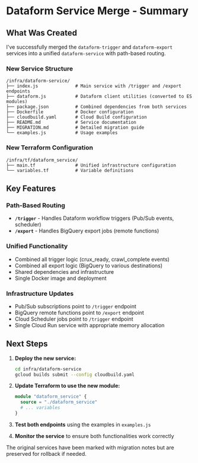 # Dataform Service Merge - Summary

## What Was Created

I've successfully merged the `dataform-trigger` and `dataform-export` services into a unified `dataform-service` with path-based routing.

### New Service Structure

```
/infra/dataform-service/
├── index.js              # Main service with /trigger and /export endpoints
├── dataform.js           # Dataform client utilities (converted to ES modules)
├── package.json          # Combined dependencies from both services
├── Dockerfile            # Docker configuration
├── cloudbuild.yaml       # Cloud Build configuration
├── README.md             # Service documentation
├── MIGRATION.md          # Detailed migration guide
└── examples.js           # Usage examples
```

### New Terraform Configuration

```
/infra/tf/dataform_service/
├── main.tf               # Unified infrastructure configuration
└── variables.tf          # Variable definitions
```

## Key Features

### Path-Based Routing
- **`/trigger`** - Handles Dataform workflow triggers (Pub/Sub events, scheduler)
- **`/export`** - Handles BigQuery export jobs (remote functions)

### Unified Functionality
- Combined all trigger logic (crux_ready, crawl_complete events)
- Combined all export logic (BigQuery to various destinations)
- Shared dependencies and infrastructure
- Single Docker image and deployment

### Infrastructure Updates
- Pub/Sub subscriptions point to `/trigger` endpoint
- BigQuery remote functions point to `/export` endpoint
- Cloud Scheduler jobs point to `/trigger` endpoint
- Single Cloud Run service with appropriate memory allocation

## Next Steps

1. **Deploy the new service:**
   ```bash
   cd infra/dataform-service
   gcloud builds submit --config cloudbuild.yaml
   ```

2. **Update Terraform to use the new module:**
   ```terraform
   module "dataform_service" {
     source = "./dataform_service"
     # ... variables
   }
   ```

3. **Test both endpoints** using the examples in `examples.js`

4. **Monitor the service** to ensure both functionalities work correctly

The original services have been marked with migration notes but are preserved for rollback if needed.

